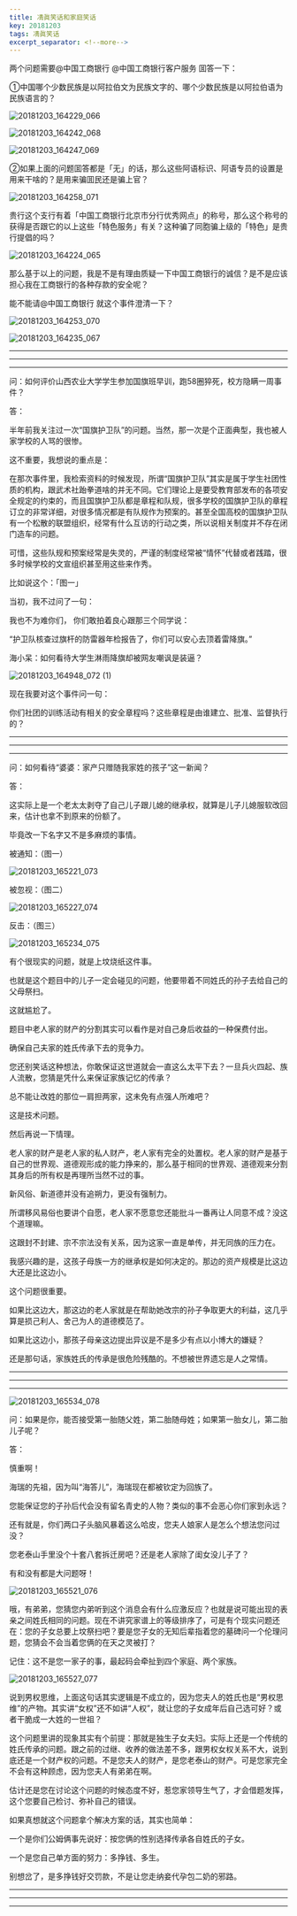 ```yaml
---
title: 凊眞笑话和家庭笑话
key: 20181203
tags: 凊眞笑话
excerpt_separator: <!--more-->
---
```


两个问题需要@中国工商银行  @中国工商银行客户服务 囬答一下：

①中国哪个少数民族是以阿拉伯文为民族文字的、哪个少数民族是以阿拉伯语为民族语言的？

![20181203_164229_066](/assets/images/20181203_164229_066.jpg)

![20181203_164242_068](/assets/images/20181203_164242_068.jpg)

![20181203_164247_069](/assets/images/20181203_164247_069.jpg)

②如果上面的问题囬答都是「无」的话，那么这些阿语标识、阿语专员的设置是用来干啥的？是用来骗囬民还是骗上官？

![20181203_164258_071](/assets/images/20181203_164258_071.jpg)

贵行这个支行有着「中国工商银行北京市分行优秀网点」的称号，那么这个称号的获得是否跟它的以上这些「特色服务」有关？这种骗了同胞骗上级的「特色」是贵行提倡的吗？

![20181203_164224_065](/assets/images/20181203_164224_065.jpg)

那么基于以上的问题，我是不是有理由质疑一下中国工商银行的诚信？是不是应该担心我在工商银行的各种存款的安全呢？

能不能请@中国工商银行 就这个事件澄清一下？


![20181203_164253_070](/assets/images/20181203_164253_070.jpg)

![20181203_164235_067](/assets/images/20181203_164235_067.jpg)

---
---
---

问：如何评价山西农业大学学生参加国旗班早训，跑58圈猝死，校方隐瞒一周事件？

答：

半年前我关注过一次“国旗护卫队”的问题。当然，那一次是个正面典型，我也被人家学校的人骂的很惨。

这不重要，我想说的重点是：

在那次事件里，我检索资料的时候发现，所谓“国旗护卫队”其实是属于学生社团性质的机构，跟武术社跆拳道啥的并无不同。它们理论上是要受教育部发布的各项安全规定的约束的，而且国旗护卫队都是章程和队规，很多学校的国旗护卫队的章程订立的非常详细，对很多情况都是有队规作为预案的。甚至全国高校的国旗护卫队有一个松散的联盟组织，经常有什么互访的行动之类，所以说相关制度并不存在闭门造车的问题。

可惜，这些队规和预案经常是失灵的，严谨的制度经常被“情怀”代替或者践踏，很多时候学校的文宣组织甚至用这些来作秀。

比如说这个：「图一」

当初，我不过问了一句：

我也不为难你们，
你们敢拍着良心跟那三个同学说：

“护卫队核查过旗杆的防雷器年检报告了，你们可以安心去顶着雷降旗。”

海小呆：如何看待大学生淋雨降旗却被网友嘲讽是装逼？

![20181203_164948_072 (1)](/assets/images/20181203_164948_072%20(1).jpg)

现在我要对这个事件问一句：

你们社团的训练活动有相关的安全章程吗？这些章程是由谁建立、批准、监督执行的？

---
---
---

问：如何看待“婆婆：家产只赠随我家姓的孩子”这一新闻？

答：

这实际上是一个老太太剥夺了自己儿子跟儿媳的继承权，就算是儿子儿媳服软改回来，估计也拿不到原来的份额了。

毕竟改一下名字又不是多麻烦的事情。

被通知：（图一）

![20181203_165221_073](/assets/images/20181203_165221_073.jpg)

被忽视：（图二）

![20181203_165227_074](/assets/images/20181203_165227_074.jpg)


反击：（图三）

![20181203_165234_075](/assets/images/20181203_165234_075.jpg)


有个很现实的问题，就是上坟烧纸这件事。

也就是这个题目中的儿子一定会碰见的问题，他要带着不同姓氏的孙子去给自己的父母祭扫。

这就尴尬了。

题目中老人家的财产的分割其实可以看作是对自己身后收益的一种保费付出。

确保自己夫家的姓氏传承下去的竞争力。

您还别笑话这种想法，你敢保证这世道就会一直这么太平下去？一旦兵火四起、族人流散，您猜是凭什么来保证家族记忆的传承？

总不能让改姓的那位一肩担两家，这未免有点强人所难吧？

这是技术问题。

然后再说一下情理。

老人家的财产是老人家的私人财产，老人家有完全的处置权。老人家的财产是基于自己的世界观、道德观形成的能力挣来的，那么基于相同的世界观、道德观来分割其身后的所有权是再理所当然不过的事。

新风俗、新道德并没有追朔力，更没有强制力。

所谓移风易俗也要讲个自愿，老人家不愿意您还能批斗一番再让人同意不成？没这个道理嘛。

这跟封不封建、宗不宗法没有关系，因为这家一直是单传，并无同族的压力在。

我感兴趣的是，这孩子母族一方的继承权是如何决定的。那边的资产规模是比这边大还是比这边小。

这个问题很重要。

如果比这边大，那这边的老人家就是在帮助她改宗的孙子争取更大的利益，这几乎算是损己利人、舍己为人的道德模范了。

如果比这边小，那孩子母亲这边提出异议是不是多少有点以小博大的嫌疑？

还是那句话，家族姓氏的传承是很危险残酷的。不想被世界遗忘是人之常情。

---
---
---

![20181203_165534_078](/assets/images/20181203_165534_078.jpg)

问：如果是你，能否接受第一胎随父姓，第二胎随母姓；如果第一胎女儿，第二胎儿子呢？

答：

慎重啊！

海瑞的先祖，因为叫“海答儿”，海瑞现在都被钦定为回族了。

您能保证您的子孙后代会没有留名青史的人物？类似的事不会恶心你们家到永远？

还有就是，你们两口子头脑风暴着这么哈皮，您夫人娘家人是怎么个想法您问过没？

您老泰山手里没个十套八套拆迁房吧？还是老人家除了闺女没儿子了？

有和没有都是大问题呀！

![20181203_165521_076](/assets/images/20181203_165521_076.jpg)


哦，有弟弟，您猜您内弟听到这个消息会有什么应激反应？也就是说可能出现的表亲之间姓氏相同的问题。现在不讲究家谱上的等级排序了，可是有个现实问题还在：您的子女总要上坟祭扫吧？要是您子女的无知后辈指着您的墓碑问一个伦理问题，您猜会不会当着您俩的在天之灵被打？

记住：这不是您一家子的事，最起码会牵扯到四个家庭、两个家族。

![20181203_165527_077](/assets/images/20181203_165527_077.jpg)

说到男权思维，上面这句话其实逻辑是不成立的，因为您夫人的姓氏也是“男权思维”的产物。其实讲“女权”还不如讲“人权”，就让您的子女成年后自己选可好？或者干脆成一大姓的一世祖？


这个问题里讲的现象其实有个前提：那就是独生子女夫妇。实际上还是一个传统的姓氏传承的问题。跟之前的过继、收养的做法差不多，跟男权女权关系不大，说到底还是一个财产权的问题。不是您夫人的财产，是您老泰山的财产。可是您家完全不会有这种顾虑，因为您夫人有弟弟在啊。

估计还是您在讨论这个问题的时候态度不好，惹您家领导生气了，才会借题发挥，这个您要自己检讨、弥补自己的错误。

如果真想就这个问题拿个解决方案的话，其实也简单：

一个是你们公姆俩事先说好：按您俩的性别选择传承各自姓氏的子女。

一个是您自己单方面的努力：多挣钱、多生。

别想岔了，是多挣钱好交罚款，不是让您走纳妾代孕包二奶的邪路。

---
---
---
